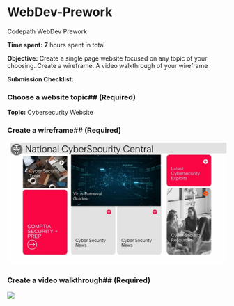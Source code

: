 # WebDev-Prework
Codepath WebDev Prework

**Time spent:** **7** hours spent in total

**Objective:** Create a single page website focused on any topic of your choosing. Create a wireframe. A video walkthrough of your wireframe

**Submission Checklist:**
### Choose a website topic## (Required)

**Topic:** Cybersecurity Website

### Create a wireframe## (Required)
<img src="https://github.com/Ybrahm22/WebDev-Prework/blob/main/Global%20News.jpg">

### Create a video walkthrough## (Required)
<img src="https://github.com/Ybrahm22/WebDev-Prework/blob/main/Video%20Walkthroughjpg.mp4">

    
    
